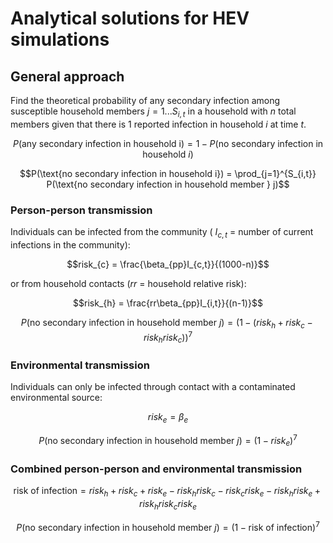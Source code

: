# Analytical solutions for HEV simulations

## General approach
Find the theoretical probability of any secondary infection among susceptible household members $j=1...S_{i,t}$ in a household with $n$ total members given that there is 1 reported infection in household $i$ at time $t$.  

$$P(\text{any secondary infection in household i}) = 1 - P(\text{no secondary infection in household } i)$$

$$P(\text{no secondary infection in household i}) = \prod_{j=1}^{S_{i,t}} P(\text{no secondary infection in household member } j)$$


### Person-person transmission
Individuals can be infected from the community ( $I_{c,t}$ = number of current infections in the community):  

$$risk_{c} = \frac{\beta_{pp}I_{c,t}}{(1000-n)}$$

or from household contacts ($rr$ = household relative risk):   

$$risk_{h} = \frac{rr\beta_{pp}I_{i,t}}{(n-1)}$$ 

$$P(\text{no secondary infection in household member }j) = (1-(risk_{h}+risk_{c}-risk_{h}risk_{c}))^{7}$$  


### Environmental transmission
Individuals can only be infected through contact with a contaminated environmental source:

$$risk_{e} = \beta_{e}$$  

$$P(\text{no secondary infection in household member }j) = (1-risk_{e})^{7}$$ 


### Combined person-person and environmental transmission
$$\text{risk of infection} = risk_{h}+risk_{c}+risk_{e}-risk_{h}risk_{c}-risk_{c}risk_{e}-risk_{h}risk_{e}+risk_{h}risk_{c}risk_{e}$$

$$P(\text{no secondary infection in household member }j) = (1-\text{risk of infection})^{7}$$ 
